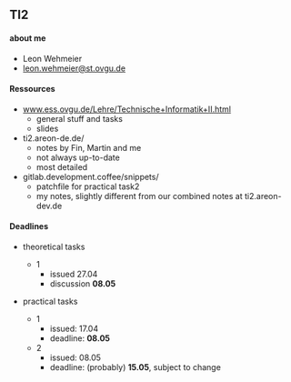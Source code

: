 ## TI2

#### about me
- Leon Wehmeier
- leon.wehmeier@st.ovgu.de


#### Ressources
- www.ess.ovgu.de/Lehre/Technische+Informatik+II.html
	- general stuff and tasks
	- slides
- ti2.areon-de.de/
	- notes by Fin, Martin and me
	- not always up-to-date
	- most detailed
- gitlab.development.coffee/snippets/
	- patchfile for practical task2
	- my notes, slightly different from our combined notes at ti2.areon-dev.de

#### Deadlines
- theoretical tasks
	- 1
		- issued 27.04 
		- discussion **08.05**

- practical tasks
	- 1
		- issued: 17.04
		- deadline: **08.05**
	- 2
		- issued: 08.05
		- deadline: (probably) **15.05**, subject to change